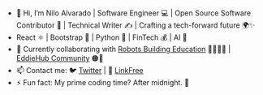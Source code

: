 - 👋 Hi, I’m Nilo Alvarado | Software Engineer 💻 | Open Source Software Contributor 🐙 | Technical Writer ✍️ | Crafting a tech-forward future 🌍✨
- React ⚛️ | Bootstrap 🔵 | Python 🐍 | FinTech 💰 | AI 🤖
- 💞️ Currently collaborating with [Robots Building Education](https://robotsbuildingeducation.com/) 🤖👩🏽‍🏫 | [EddieHub Community](https://github.com/EddieHubCommunity) 🟠🐰 
- 📫 Contact me: 🐦 [Twitter](https://twitter.com/nilofalvarado) | 🔗 [LinkFree](https://linkfree.io/nfa1)
- ⚡ Fun fact: My prime coding time? After midnight. 🦉

<!---
nfa1/nfa1 is a ✨ special ✨ repository because its `README.md` (this file) appears on your GitHub profile.
You can click the Preview link to take a look at your changes.
--->
